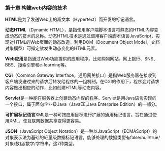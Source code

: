 ### 第十章 构建web内容的技术

**HTML**是为了发送Web上的超文本（Hypertext）而开发的标记语言。

**动态HTML**（Dynamic HTML），是指使用客户端脚本语言将静态的HTML内容变成动态的技术的总称。动态HTML技术是通过调用客户端脚本语言JavaScript，实现对HTML的Web页面的动态改造。利用DOM（Document Object Model，文档对象模型）可指定欲发生动态变化的HTML元素。

**Web应用**是指通过Web功能提供的应用程序。比如购物网站、网上银行、SNS、BBS、搜索引擎和e-learning等。

**CGI**（Common Gateway Interface，通用网关接口）是指Web服务器在接收到客户端发送过来的请求后转发给程序的一组机制。在CGI的作用下，程序会对请求内容做出相应的动作，比如创建HTML等动态内容。

**Servlet**是一种能在服务器上创建动态内容的程序。Servlet是用Java语言实现的一个接口，属于面向企业级Java（JavaEE,Java Enterprise Edition）的一部分。

**可扩展标记语言**XML是一种可按应用目标进行扩展的通用标记语言。旨在通过使用XML，使互联网数据共享变得更容易。

**JSON**（JavaScript Object Notation）是一种以JavaScript（ECMAScript）的对象表示法为基础的轻量级数据标记语言。能够处理的数据类型有false/null/true/对象/数组/数字/字符串，这7种类型。
